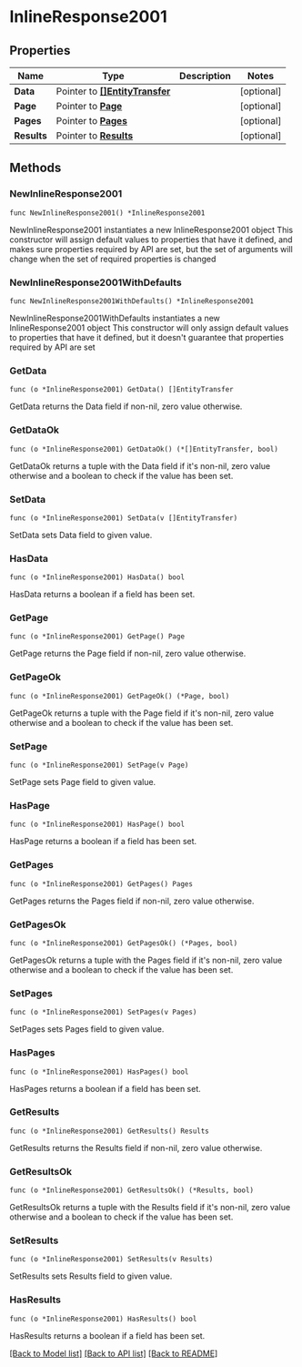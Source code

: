 # InlineResponse2001

## Properties

Name | Type | Description | Notes
------------ | ------------- | ------------- | -------------
**Data** | Pointer to [**[]EntityTransfer**](EntityTransfer.md) |  | [optional] 
**Page** | Pointer to [**Page**](Page.md) |  | [optional] 
**Pages** | Pointer to [**Pages**](Pages.md) |  | [optional] 
**Results** | Pointer to [**Results**](Results.md) |  | [optional] 

## Methods

### NewInlineResponse2001

`func NewInlineResponse2001() *InlineResponse2001`

NewInlineResponse2001 instantiates a new InlineResponse2001 object
This constructor will assign default values to properties that have it defined,
and makes sure properties required by API are set, but the set of arguments
will change when the set of required properties is changed

### NewInlineResponse2001WithDefaults

`func NewInlineResponse2001WithDefaults() *InlineResponse2001`

NewInlineResponse2001WithDefaults instantiates a new InlineResponse2001 object
This constructor will only assign default values to properties that have it defined,
but it doesn't guarantee that properties required by API are set

### GetData

`func (o *InlineResponse2001) GetData() []EntityTransfer`

GetData returns the Data field if non-nil, zero value otherwise.

### GetDataOk

`func (o *InlineResponse2001) GetDataOk() (*[]EntityTransfer, bool)`

GetDataOk returns a tuple with the Data field if it's non-nil, zero value otherwise
and a boolean to check if the value has been set.

### SetData

`func (o *InlineResponse2001) SetData(v []EntityTransfer)`

SetData sets Data field to given value.

### HasData

`func (o *InlineResponse2001) HasData() bool`

HasData returns a boolean if a field has been set.

### GetPage

`func (o *InlineResponse2001) GetPage() Page`

GetPage returns the Page field if non-nil, zero value otherwise.

### GetPageOk

`func (o *InlineResponse2001) GetPageOk() (*Page, bool)`

GetPageOk returns a tuple with the Page field if it's non-nil, zero value otherwise
and a boolean to check if the value has been set.

### SetPage

`func (o *InlineResponse2001) SetPage(v Page)`

SetPage sets Page field to given value.

### HasPage

`func (o *InlineResponse2001) HasPage() bool`

HasPage returns a boolean if a field has been set.

### GetPages

`func (o *InlineResponse2001) GetPages() Pages`

GetPages returns the Pages field if non-nil, zero value otherwise.

### GetPagesOk

`func (o *InlineResponse2001) GetPagesOk() (*Pages, bool)`

GetPagesOk returns a tuple with the Pages field if it's non-nil, zero value otherwise
and a boolean to check if the value has been set.

### SetPages

`func (o *InlineResponse2001) SetPages(v Pages)`

SetPages sets Pages field to given value.

### HasPages

`func (o *InlineResponse2001) HasPages() bool`

HasPages returns a boolean if a field has been set.

### GetResults

`func (o *InlineResponse2001) GetResults() Results`

GetResults returns the Results field if non-nil, zero value otherwise.

### GetResultsOk

`func (o *InlineResponse2001) GetResultsOk() (*Results, bool)`

GetResultsOk returns a tuple with the Results field if it's non-nil, zero value otherwise
and a boolean to check if the value has been set.

### SetResults

`func (o *InlineResponse2001) SetResults(v Results)`

SetResults sets Results field to given value.

### HasResults

`func (o *InlineResponse2001) HasResults() bool`

HasResults returns a boolean if a field has been set.


[[Back to Model list]](../README.md#documentation-for-models) [[Back to API list]](../README.md#documentation-for-api-endpoints) [[Back to README]](../README.md)


